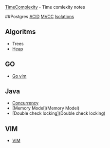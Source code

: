 [TimeComplexity](TimeComplexity) - Time comlexity notes

##Postgres
[ACID](ACID)
[MVCC](MVCC)
[Isolations](Isolations)

## Algoritms

* Trees
* [Heap](Heap) 

## GO

* [Go vim](Go-vim)

## Java

* [Concurrency](Concurrency)
* [Memory Model](Memory Model)
* [Double check locking](Double check locking)


## VIM

* [VIM](VIM)
